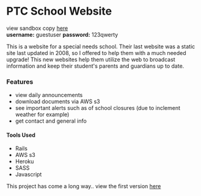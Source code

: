 # PTC School Website

view sandbox copy [here](https://pure-lowlands-33228.herokuapp.com/)  
**username:** guestuser **password:** 123qwerty  

This is a website for a special needs school. Their last website was a static site last updated in 2008, so I offered to help them with a much needed upgrade! This new websites help them utilize the web to broadcast information and keep their student's parents and guardians up to date.

### Features
- view daily announcements
- download documents via AWS s3
- see important alerts such as of school closures (due to inclement weather for example)
- get contact and general info


#### Tools Used
- Rails
- AWS s3
- Heroku
- SASS
- Javascript  


This project has come a long way.. view the first version [here](https://github.com/melmar12/Vendit)  
